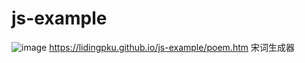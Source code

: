 # js-example
![image](https://cloud.githubusercontent.com/assets/638605/6714084/bea9d0b0-cd53-11e4-9911-a1542a42939d.png)
 https://lidingpku.github.io/js-example/poem.htm 宋词生成器
